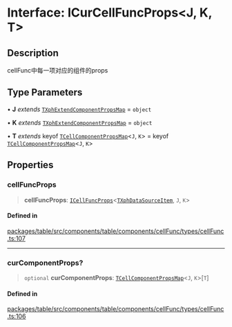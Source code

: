 # Interface: ICurCellFuncProps\<J, K, T\>

## Description

cellFunc中每一项对应的组件的props

## Type Parameters

• **J** *extends* [`TXphExtendComponentPropsMap`](../type-aliases/TXphExtendComponentPropsMap.md) = `object`

• **K** *extends* [`TXphExtendComponentPropsMap`](../type-aliases/TXphExtendComponentPropsMap.md) = `object`

• **T** *extends* keyof [`TCellComponentPropsMap`](../type-aliases/TCellComponentPropsMap.md)\<`J`, `K`\> = keyof [`TCellComponentPropsMap`](../type-aliases/TCellComponentPropsMap.md)\<`J`, `K`\>

## Properties

### cellFuncProps

> **cellFuncProps**: [`ICellFuncProps`](ICellFuncProps.md)\<[`TXphDataSourceItem`](../type-aliases/TXphDataSourceItem.md), `J`, `K`\>

#### Defined in

[packages/table/src/components/table/components/cellFunc/types/cellFunc.ts:107](https://github.com/XiaoPiHong/xph-crud/blob/1453d1f4b2490c13545a9d7404efaaabc2a2fd0f/packages/table/src/components/table/components/cellFunc/types/cellFunc.ts#L107)

***

### curComponentProps?

> `optional` **curComponentProps**: [`TCellComponentPropsMap`](../type-aliases/TCellComponentPropsMap.md)\<`J`, `K`\>\[`T`\]

#### Defined in

[packages/table/src/components/table/components/cellFunc/types/cellFunc.ts:106](https://github.com/XiaoPiHong/xph-crud/blob/1453d1f4b2490c13545a9d7404efaaabc2a2fd0f/packages/table/src/components/table/components/cellFunc/types/cellFunc.ts#L106)
